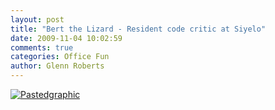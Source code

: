 ```yaml
---
layout: post
title: "Bert the Lizard - Resident code critic at Siyelo"
date: 2009-11-04 10:02:59
comments: true
categories: Office Fun
author: Glenn Roberts
---
```


[![Pastedgraphic](/images/old/2009/11/pastedgraphic11.png)](/images/old/2009/11/pastedgraphic11.png)
